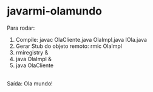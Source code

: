 # javarmi-olamundo

Para rodar: <br>
1. Compile: javac OlaCliente.java OlaImpl.java IOla.java <br>
2. Gerar Stub do objeto remoto: rmic OlaImpl <br>
3. rmiregistry & <br>
4. java  OlaImpl & <br>
5. java OlaCliente <br>
<br>
Saída: Ola mundo!

